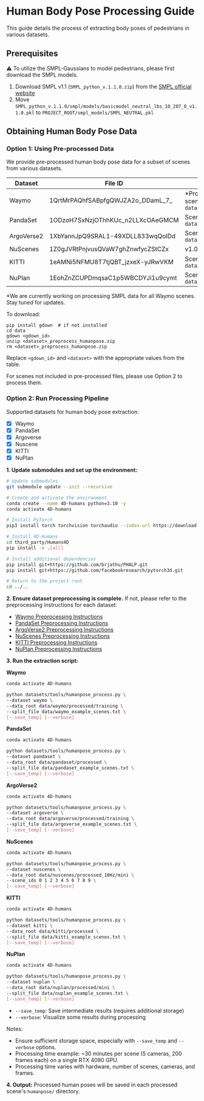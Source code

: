 # Human Body Pose Processing Guide
This guide details the process of extracting body poses of pedestrians in various datasets.

## Prerequisites
:warning: To utilize the SMPL-Gaussians to model pedestrians, please first download the SMPL models.

1. Download SMPL v1.1 (`SMPL_python_v.1.1.0.zip`) from the [SMPL official website](https://smpl.is.tue.mpg.de/download.php)
2. Move `SMPL_python_v.1.1.0/smpl/models/basicmodel_neutral_lbs_10_207_0_v1.1.0.pkl` to `PROJECT_ROOT/smpl_models/SMPL_NEUTRAL.pkl`

## Obtaining Human Body Pose Data

### Option 1: Using Pre-processed Data

We provide pre-processed human body pose data for a subset of scenes from various datasets.

| Dataset    | File ID                         | Note                                                           |
|------------|----------------------------------|----------------------------------------------------------------|
| Waymo      | 1QrtMrPAQhfSABpfgQWJZA2o_DDamL_7_ | *Processed SMPL data for 60+ scenes, including all listed in `data/waymo_example_scenes.txt `              |
| PandaSet   | 1ODzoH7SxNzjOThhKUc_n2LLXcOAeGMCM | Scenes listed in `data/pandaset_example_scenes.txt`                                            |
| ArgoVerse2 | 1XbYannJpQ9SRAL1-49XDLL833wqQolDd | Scenes listed in `data/argoverse_example_scenes.txt`           |
| NuScenes   | 1Z0gJVRtPnjvusQVaW7ghZnwfycZStCZx | v1.0-mini split (10 scenes)                                    |
| KITTI      | 1eAMNi5NFMU8T7tjQBT_jzxeX-yJRwVKM | Scenes listed in `data/kitti_example_scenes.txt`               |
| NuPlan     | 1EohZnZCUPDmqsaC1p5WBCDYJi1u9cymt | Scenes listed in `data/nuplan_example_scenes.txt`              |

*We are currently working on processing SMPL data for all Waymo scenes. Stay tuned for updates.

To download:
```shell
pip install gdown  # if not installed
cd data
gdown <gdown_id>
unzip <dataset>_preprocess_humanpose.zip
rm <dataset>_preprocess_humanpose.zip
```

Replace `<gdown_id>` and `<dataset>` with the appropriate values from the table.

For scenes not included in pre-processed files, please use Option 2 to process them.

### Option 2: Run Processing Pipeline

Supported datasets for human body pose extraction:
- [x] Waymo
- [x] PandaSet
- [x] Argoverse
- [x] Nuscene
- [x] KITTI
- [x] NuPlan

**1. Update submodules and set up the environment:**
   ```bash
   # Update submodules
   git submodule update --init --recursive

   # Create and activate the environment
   conda create --name 4D-humans python=3.10 -y
   conda activate 4D-humans

   # Install PyTorch
   pip3 install torch torchvision torchaudio --index-url https://download.pytorch.org/whl/cu118

   # Install 4D-Humans
   cd third_party/Humans4D
   pip install -e .[all]

   # Install additional dependencies
   pip install git+https://github.com/brjathu/PHALP.git
   pip install git+https://github.com/facebookresearch/pytorch3d.git

   # Return to the project root
   cd ../..
   ```

**2. Ensure dataset preprocessing is complete.** If not, please refer to the preprocessing instructions for each dataset:
   - [Waymo Preprocessing Instructions](./Waymo.md)
   - [PandaSet Preprocessing Instructions](./Pandaset.md)
   - [ArgoVerse2 Preprocessing Instructions](./ArgoVerse.md)
   - [NuScenes Preprocessing Instructions](./NuScenes.md)
   - [KITTI Preprocessing Instructions](./KITTI.md)
   - [NuPlan Preprocessing Instructions](./Nuplan.md)

**3. Run the extraction script:**

   **Waymo**
   ```bash
   conda activate 4D-humans

   python datasets/tools/humanpose_process.py \
   --dataset waymo \
   --data_root data/waymo/processed/training \
   --split_file data/waymo_example_scenes.txt \
   [--save_temp] [--verbose]
   ```

   **PandaSet**
   ```bash
   conda activate 4D-humans

   python datasets/tools/humanpose_process.py \
   --dataset pandaset \
   --data_root data/pandaset/processed \
   --split_file data/pandaset_example_scenes.txt \
   [--save_temp] [--verbose]
   ```

   **ArgoVerse2**
   ```bash
   conda activate 4D-humans

   python datasets/tools/humanpose_process.py \
   --dataset argoverse \
   --data_root data/argoverse/processed/training \
   --split_file data/argoverse_example_scenes.txt \
   [--save_temp] [--verbose]
   ```

   **NuScenes**
   ```bash
   conda activate 4D-humans

   python datasets/tools/humanpose_process.py \
   --dataset nuscenes \
   --data_root data/nuscenes/processed_10Hz/mini \
   --scene_ids 0 1 2 3 4 5 6 7 8 9 \
   [--save_temp] [--verbose]
   ```

   **KITTI**
   ```bash
   conda activate 4D-humans

   python datasets/tools/humanpose_process.py \
   --dataset kitti \
   --data_root data/kitti/processed \
   --split_file data/kitti_example_scenes.txt \
   [--save_temp] [--verbose]
   ```

   **NuPlan**
   ```bash
   conda activate 4D-humans

   python datasets/tools/humanpose_process.py \
   --dataset nuplan \
   --data_root data/nuplan/processed/mini \
   --split_file data/nuplan_example_scenes.txt \
   [--save_temp] [--verbose]
   ```

   - `--save_temp`: Save intermediate results (requires additional storage)
   - `--verbose`: Visualize some results during processing

   Notes:
- Ensure sufficient storage space, especially with `--save_temp` and `--verbose` options.
- Processing time example: ~30 minutes per scene (5 cameras, 200 frames each) on a single RTX 4090 GPU.
- Processing time varies with hardware, number of scenes, cameras, and frames.

**4. Output:** Processed human poses will be saved in each processed scene's `humanpose/` directory.